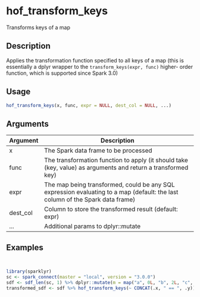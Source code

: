 # hof_transform_keys


Transforms keys of a map




## Description

Applies the transformation function specified to all keys of a map
(this is essentially a dplyr wrapper to the `transform_keys(expr, func)` higher-
order function, which is supported since Spark 3.0)





## Usage
```r
hof_transform_keys(x, func, expr = NULL, dest_col = NULL, ...)
```




## Arguments


Argument      |Description
------------- |----------------
x | The Spark data frame to be processed
func | The transformation function to apply (it should take (key, value) as arguments and return a transformed key)
expr | The map being transformed, could be any SQL expression evaluating to a map (default: the last column of the Spark data frame)
dest_col | Column to store the transformed result (default: expr)
... | Additional params to dplyr::mutate






## Examples

```r


library(sparklyr)
sc <- spark_connect(master = "local", version = "3.0.0")
sdf <- sdf_len(sc, 1) %>% dplyr::mutate(m = map("a", 0L, "b", 2L, "c", -1L))
transformed_sdf <- sdf %>% hof_transform_keys(~ CONCAT(.x, " == ", .y))

```






